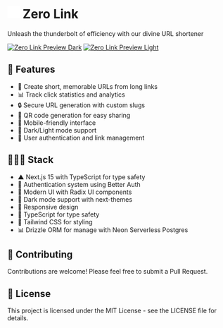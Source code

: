 # <img src="./public/logo.svg" width="28" height="28" alt="logo" /> Zero Link

Unleash the thunderbolt of efficiency with our divine URL shortener

[![Zero Link Preview Dark](./public/zero-link-preview.png#gh-dark-mode-only)](./public/zero-link-preview.png#gh-dark-mode-only)
[![Zero Link Preview Light](./public/zero-link-preview-light.png#gh-light-mode-only)](./public/zero-link-preview-light.png#gh-light-mode-only)

## 🚀 Features

- 🔗 Create short, memorable URLs from long links
- 📊 Track click statistics and analytics
- 🔒 Secure URL generation with custom slugs
- 🎯 QR code generation for easy sharing
- 📱 Mobile-friendly interface
- 🌙 Dark/Light mode support
- 🔐 User authentication and link management

## 🧑🏻‍💻 Stack

- ▲ Next.js 15 with TypeScript for type safety
- 🔐 Authentication system using Better Auth
- 🎨 Modern UI with Radix UI components
- 🌙 Dark mode support with next-themes
- 📱 Responsive design
- 🎯 TypeScript for type safety
- 🎨 Tailwind CSS for styling
- 📊 Drizzle ORM for manage with Neon Serverless Postgres

## 🤝 Contributing

Contributions are welcome! Please feel free to submit a Pull Request.

## 📄 License

This project is licensed under the MIT License - see the LICENSE file for details.